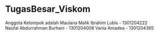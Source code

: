 # TugasBesar_Viskom
Anggota Kelompok adalah
Maulana Malik Ibrahim Lubis - 1301204222
Naufal Abdurrahman Burhani - 1301204008
Vania Amadea - 1301204365
